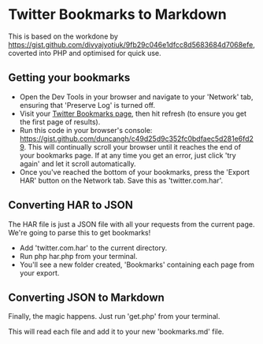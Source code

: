 # Twitter Bookmarks to Markdown

This is based on the workdone by https://gist.github.com/divyajyotiuk/9fb29c046e1dfcc8d5683684d7068efe, coverted into PHP and optimised for quick use.

## Getting your bookmarks

* Open the Dev Tools in your browser and navigate to your 'Network' tab, ensuring that 'Preserve Log' is turned off.
* Visit your [Twitter Bookmarks page](https://twitter.com/i/bookmarks), then hit refresh (to ensure you get the first page of results).
* Run this code in your browser's console: https://gist.github.com/duncangh/c49d25d9c352fc0bdfaec5d281e6fd29. This will continually scroll your browser until it reaches the end of your bookmarks page. If at any time you get an error, just click 'try again' and let it scroll automatically.
* Once you've reached the bottom of your bookmarks, press the 'Export HAR' button on the Network tab. Save this as 'twitter.com.har'.

## Converting HAR to JSON

The HAR file is just a JSON file with all your requests from the current page. We're going to parse this to get bookmarks!

* Add 'twitter.com.har' to the current directory.
* Run php har.php from your terminal.
* You'll see a new folder created, 'Bookmarks' containing each page from your export.

## Converting JSON to Markdown

Finally, the magic happens. Just run 'get.php' from your terminal.

This will read each file and add it to your new 'bookmarks.md' file.